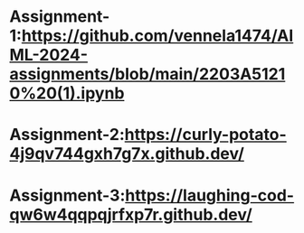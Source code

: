 # Assignment-1:https://github.com/vennela1474/AIML-2024-assignments/blob/main/2203A51210%20(1).ipynb
# Assignment-2:https://curly-potato-4j9qv744gxh7g7x.github.dev/
# Assignment-3:https://laughing-cod-qw6w4qqpqjrfxp7r.github.dev/
